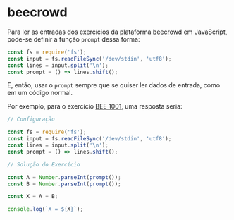 # beecrowd

Para ler as entradas dos exercícios da plataforma [beecrowd](https://www.beecrowd.com.br/) em JavaScript, pode-se definir a função `prompt` dessa forma:

```javascript
const fs = require('fs');
const input = fs.readFileSync('/dev/stdin', 'utf8');
const lines = input.split('\n');
const prompt = () => lines.shift();
```

E, então, usar o `prompt` sempre que se quiser ler dados de entrada, como em um código normal.

Por exemplo, para o exercício [BEE 1001](https://www.beecrowd.com.br/judge/pt/problems/view/1001), uma resposta seria:

```javascript
// Configuração

const fs = require('fs');
const input = fs.readFileSync('/dev/stdin', 'utf8');
const lines = input.split('\n');
const prompt = () => lines.shift();

// Solução do Exercício

const A = Number.parseInt(prompt());
const B = Number.parseInt(prompt());

const X = A + B;

console.log(`X = ${X}`);
```
